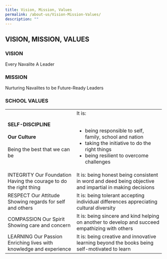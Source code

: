 ```yaml
---
title: Vision, Mission, Values
permalink: /about-us/Vision-Mission-Values/
description: ""
---
```

## VISION, MISSION, VALUES


### VISION

Every Navalite A Leader  
  

### MISSION

Nurturing Navalites to be Future-Ready Leaders  
  

### SCHOOL VALUES

|                                                                     |                                                                                                                                                    |
|---------------------------------------------------------------------|----------------------------------------------------------------------------------------------------------------------------------------------------|
| **SELF-DISCIPLINE** <br><br> **Our Culture** <br><br> Being the best that we can be           |  It is:   <br> <br> <ul><li>being responsible to self, family, school and nation <li>taking the initiative to do the right things <li>being resilient to overcome challenges </ul>|
| INTEGRITY Our Foundation Having the courage to do the right thing   | It is:   being honest being consistent in word and deed being objective and impartial in making decisions                                          |
| RESPECT Our Attitude Showing regards for self and others            | It is:   being tolerant accepting individual differences appreciating cultural diversity                                                           |
| COMPASSION Our Spirit Showing care and concern                      | It is:   being sincere and kind helping on another to develop and succeed empathizing with others                                                  |
| LEARNING Our Passion Enriching lives with knowledge and experience  | It is:   being creative and innovative learning beyond the books being self-motivated to learn                                                     |